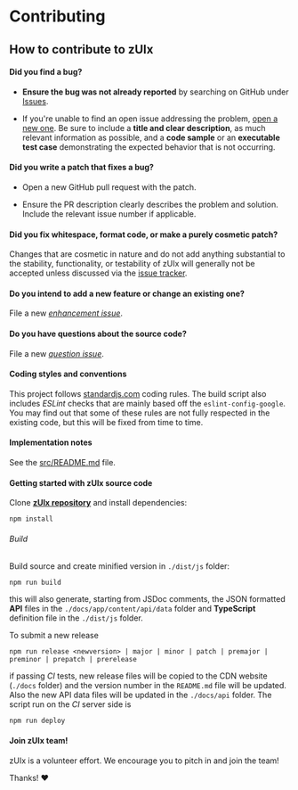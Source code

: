 # Contributing

## How to contribute to zUIx

#### **Did you find a bug?**

* **Ensure the bug was not already reported** by searching on GitHub under [Issues](https://github.com/zuixjs/zuix/issues).

* If you're unable to find an open issue addressing the problem, [open a new one](https://github.com/zuixjs/zuix/issues/new).
Be sure to include a **title and clear description**, as much relevant information as possible, and a **code sample**
or an **executable test case** demonstrating the expected behavior that is not occurring.

#### **Did you write a patch that fixes a bug?**

* Open a new GitHub pull request with the patch.

* Ensure the PR description clearly describes the problem and solution.
Include the relevant issue number if applicable.

#### **Did you fix whitespace, format code, or make a purely cosmetic patch?**

Changes that are cosmetic in nature and do not add anything substantial to the stability, functionality,
or testability of zUIx will generally not be accepted unless discussed via the [issue tracker](https://github.com/zuixjs/zuix/issues).

#### **Do you intend to add a new feature or change an existing one?**

File a new *[enhancement issue](https://github.com/zuixjs/zuix/issues/new?labels=enhancement)*.

#### **Do you have questions about the source code?**

File a new *[question issue](https://github.com/zuixjs/zuix/issues/new?labels=question)*.

#### **Coding styles and conventions**

This project follows [standardjs.com](https://standardjs.com/rules.html) coding rules.
The build script also includes *ESLint* checks that are mainly based off the
`eslint-config-google`.
You may find out that some of these rules are not fully respected in the existing code,
but this will be fixed from time to time.

#### Implementation notes

See the [src/README.md](https://github.com/zuixjs/zuix/blob/master/src/README.md#implementation-notes-and-code-structure) file.

#### **Getting started with zUIx source code**

Clone [**zUIx repository**](https://github.com/zuixjs/zuix) and install dependencies:

    npm install

###### Build

Build source and create minified version in `./dist/js` folder:

    npm run build

this will also generate, starting from JSDoc comments, the JSON formatted **API** files
in the `./docs/app/content/api/data` folder and **TypeScript** definition file in the `./dist/js` folder.

To submit a new release

    npm run release <newversion> | major | minor | patch | premajor | preminor | prepatch | prerelease

if passing *CI* tests, new release files will be copied to the CDN website (`./docs` folder) and the version number in the `README.md` file will be updated.
Also the new API data files will be updated in the `./docs/api` folder.
The script run on the *CI* server side is

    npm run deploy


#### Join zUIx team!

zUIx is a volunteer effort. We encourage you to pitch in and join the team!

Thanks! :heart:
